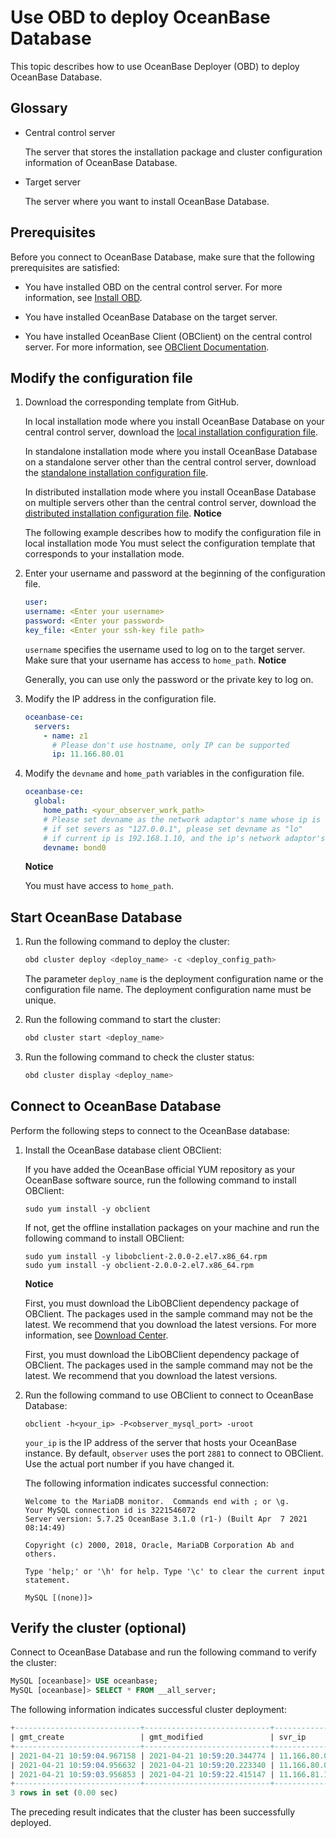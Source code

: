 Use OBD to deploy OceanBase Database 
=========================================================

This topic describes how to use OceanBase Deployer (OBD) to deploy OceanBase Database. 

Glossary 
-----------------------------

* Central control server

  The server that stores the installation package and cluster configuration information of OceanBase Database.
  

* Target server

  The server where you want to install OceanBase Database.
  




Prerequisites 
----------------------------------

Before you connect to OceanBase Database, make sure that the following prerequisites are satisfied:

* You have installed OBD on the central control server. For more information, see [Install OBD](/en-US/2.quick-start/3.install-obd.md).

  

* You have installed OceanBase Database on the target server.

  

* You have installed OceanBase Client (OBClient) on the central control server. For more information, see [OBClient Documentation](https://github.com/oceanbase/obclient/blob/master/README.md).

  




Modify the configuration file 
--------------------------------------------------

1. Download the corresponding template from GitHub. 

   In local installation mode where you install OceanBase Database on your central control server, download the [local installation configuration file](https://github.com/oceanbase/obdeploy/blob/master/example/mini-single-example.yaml). 

   In standalone installation mode where you install OceanBase Database on a standalone server other than the central control server, download the [standalone installation configuration file](https://github.com/oceanbase/obdeploy/blob/master/example/mini-local-example.yaml). 

   In distributed installation mode where you install OceanBase Database on multiple servers other than the central control server, download the [distributed installation configuration file](https://github.com/oceanbase/obdeploy/blob/master/example/mini-distributed-example.yaml). 
   **Notice**

   

   The following example describes how to modify the configuration file in local installation mode You must select the configuration template that corresponds to your installation mode.
   

2. Enter your username and password at the beginning of the configuration file. 

   ```yaml
   user:
   username: <Enter your username>
   password: <Enter your password>
   key_file: <Enter your ssh-key file path>
   ```

   

   `username` specifies the username used to log on to the target server. Make sure that your username has access to `home_path`. 
   **Notice**

   

   Generally, you can use only the password or the private key to log on.
   

3. Modify the IP address in the configuration file. 

   ```yaml
   oceanbase-ce:
     servers:
       - name: z1
         # Please don't use hostname, only IP can be supported
         ip: 11.166.80.01
   ```

   

4. Modify the `devname` and `home_path` variables in the configuration file. 

   ```yaml
   oceanbase-ce:
     global:
       home_path: <your_observer_work_path>
       # Please set devname as the network adaptor's name whose ip is in the setting of severs.
       # if set severs as "127.0.0.1", please set devname as "lo"
       # if current ip is 192.168.1.10, and the ip's network adaptor's name is "eth0", please use "eth0"
       devname: bond0
   ```

   
   **Notice**

   You must have access to `home_path`.
   




Start OceanBase Database 
---------------------------------------------

1. Run the following command to deploy the cluster:

   ```bash
   obd cluster deploy <deploy_name> -c <deploy_config_path>
   ```

   

   The parameter `deploy_name` is the deployment configuration name or the configuration file name. The deployment configuration name must be unique.
   

2. Run the following command to start the cluster:

   ```bash
   obd cluster start <deploy_name> 
   ```

   

3. Run the following command to check the cluster status:

   ```bash
   obd cluster display <deploy_name>
   ```

   




Connect to OceanBase Database 
--------------------------------------------------

Perform the following steps to connect to the OceanBase database:

1. Install the OceanBase database client OBClient:

   If you have added the OceanBase official YUM repository as your OceanBase software source, run the following command to install OBClient:

   ```unknow
   sudo yum install -y obclient
   ```

   

   If not, get the offline installation packages on your machine and run the following command to install OBClient:

   ```unknow
   sudo yum install -y libobclient-2.0.0-2.el7.x86_64.rpm
   sudo yum install -y obclient-2.0.0-2.el7.x86_64.rpm
   ```

   
   **Notice**

   

   First, you must download the LibOBClient dependency package of OBClient. The packages used in the sample command may not be the latest. We recommend that you download the latest versions. For more information, see [Download Center](https://open.oceanbase.com/softwareCenter/community). 

   First, you must download the LibOBClient dependency package of OBClient. The packages used in the sample command may not be the latest. We recommend that you download the latest versions.
   

2. Run the following command to use OBClient to connect to OceanBase Database:

   ```unknow
   obclient -h<your_ip> -P<observer_mysql_port> -uroot
   ```

   

   `your_ip` is the IP address of the server that hosts your OceanBase instance. By default, `observer` uses the port `2881` to connect to OBClient. Use the actual port number if you have changed it. 

   The following information indicates successful connection:

   ```unknow
   Welcome to the MariaDB monitor.  Commands end with ; or \g.
   Your MySQL connection id is 3221546072
   Server version: 5.7.25 OceanBase 3.1.0 (r1-) (Built Apr  7 2021 08:14:49)
   
   Copyright (c) 2000, 2018, Oracle, MariaDB Corporation Ab and others.
   
   Type 'help;' or '\h' for help. Type '\c' to clear the current input statement.
   
   MySQL [(none)]>
   ```

   
   




Verify the cluster (optional) 
--------------------------------------------------

Connect to OceanBase Database and run the following command to verify the cluster:

```sql
MySQL [oceanbase]> USE oceanbase; 
MySQL [oceanbase]> SELECT * FROM __all_server;
```



The following information indicates successful cluster deployment:

```sql
+----------------------------+----------------------------+---------------+----------+----+-------+------------+-----------------+--------+-----------------------+--------------------------------+-----------+--------------------+--------------+----------------+-------------------+
| gmt_create                 | gmt_modified               | svr_ip        | svr_port | id | zone  | inner_port | with_rootserver | status | block_migrate_in_time | build_version                  | stop_time | start_service_time | first_sessid | with_partition | last_offline_time |
+----------------------------+----------------------------+---------------+----------+----+-------+------------+-----------------+--------+-----------------------+--------------------------------+-----------+--------------------+--------------+----------------+-------------------+
| 2021-04-21 10:59:04.967158 | 2021-04-21 10:59:20.344774 | 11.166.80.01  |    2882 |  1 | zone1 |      2881 |               1 | active |                     0 | 3.1.0_1-(Apr  7 2021 08:14:49) |         0 |   1618973957346877 |            0 |              1 |                 0 |
| 2021-04-21 10:59:04.956632 | 2021-04-21 10:59:20.223340 | 11.166.80.02  |    2882 |  2 | zone2 |      2881 |               0 | active |                     0 | 3.1.0_1-(Apr  7 2021 08:14:49) |         0 |   1618973958225270 |            0 |              1 |                 0 |
| 2021-04-21 10:59:03.956853 | 2021-04-21 10:59:22.415147 | 11.166.81.103 |    2882 |  3 | zone3 |      2881 |               0 | active |                     0 | 3.1.0_1-(Apr  7 2021 08:14:49) |         0 |   1618973958416271 |            0 |              1 |                 0 |
+----------------------------+----------------------------+---------------+----------+----+-------+------------+-----------------+--------+-----------------------+--------------------------------+-----------+--------------------+--------------+----------------+-------------------+
3 rows in set (0.00 sec)
```



The preceding result indicates that the cluster has been successfully deployed.



